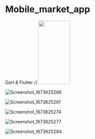 # Mobile_market_app
Dart &amp; Flutter
// <img src="https://user-images.githubusercontent.com/95686166/212363508-aabf0e16-c5f7-4edb-9729-72c4ce875028.png" width="100" height="200">

![Screenshot_1673625266](https://user-images.githubusercontent.com/95686166/212363508-aabf0e16-c5f7-4edb-9729-72c4ce875028.png)


![Screenshot_1673625261](https://user-images.githubusercontent.com/95686166/212363556-41b1bc3b-b61b-473f-9a61-303cc617209d.png)


![Screenshot_1673625274](https://user-images.githubusercontent.com/95686166/212363623-a24ac7cb-844e-4fc7-9da7-f2dfdc32e674.png)





![Screenshot_1673625277](https://user-images.githubusercontent.com/95686166/212363808-285e2783-3804-4ad5-87df-9afa39af593c.png)


![Screenshot_1673625284](https://user-images.githubusercontent.com/95686166/212363836-590f7e6a-897f-47a2-b876-eefe597cd0cd.png)



